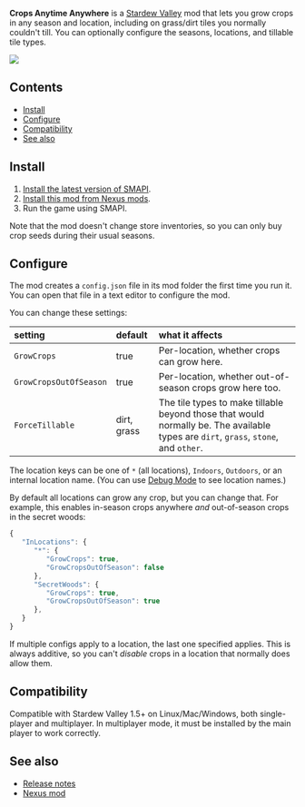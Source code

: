 ﻿**Crops Anytime Anywhere** is a [Stardew Valley](http://stardewvalley.net/) mod that lets you grow
crops in any season and location, including on grass/dirt tiles you normally couldn't till. You can
optionally configure the seasons, locations, and tillable tile types.

![](screenshot.gif)

## Contents
* [Install](#install)
* [Configure](#configure)
* [Compatibility](#compatibility)
* [See also](#see-also)

## Install
1. [Install the latest version of SMAPI](https://smapi.io/).
2. [Install this mod from Nexus mods](https://www.nexusmods.com/stardewvalley/mods/3000).
3. Run the game using SMAPI.

Note that the mod doesn't change store inventories, so you can only buy crop seeds during their
usual seasons.

## Configure
The mod creates a `config.json` file in its mod folder the first time you run it. You can open that
file in a text editor to configure the mod.

You can change these settings:

setting                | default | what it affects
:--------------------- | :------ | :------------------
`GrowCrops`            | true    | Per-location, whether crops can grow here.
`GrowCropsOutOfSeason` | true    | Per-location, whether out-of-season crops grow here too.
`ForceTillable`        | dirt, grass | The tile types to make tillable beyond those that would normally be. The available types are `dirt`, `grass`, `stone`, and `other`.

The location keys can be one of `*` (all locations), `Indoors`, `Outdoors`, or an internal location
name. (You can use [Debug Mode](https://www.nexusmods.com/stardewvalley/mods/679) to see location
names.)

By default all locations can grow any crop, but you can change that. For example, this enables
in-season crops anywhere _and_ out-of-season crops in the secret woods:

```js
{
   "InLocations": {
      "*": {
         "GrowCrops": true,
         "GrowCropsOutOfSeason": false
      },
      "SecretWoods": {
         "GrowCrops": true,
         "GrowCropsOutOfSeason": true
      },
   }
}
```

If multiple configs apply to a location, the last one specified applies. This is always additive,
so you can't _disable_ crops in a location that normally does allow them.

## Compatibility
Compatible with Stardew Valley 1.5+ on Linux/Mac/Windows, both single-player and multiplayer. In
multiplayer mode, it must be installed by the main player to work correctly.

## See also
* [Release notes](release-notes.md)
* [Nexus mod](https://www.nexusmods.com/stardewvalley/mods/3000)

